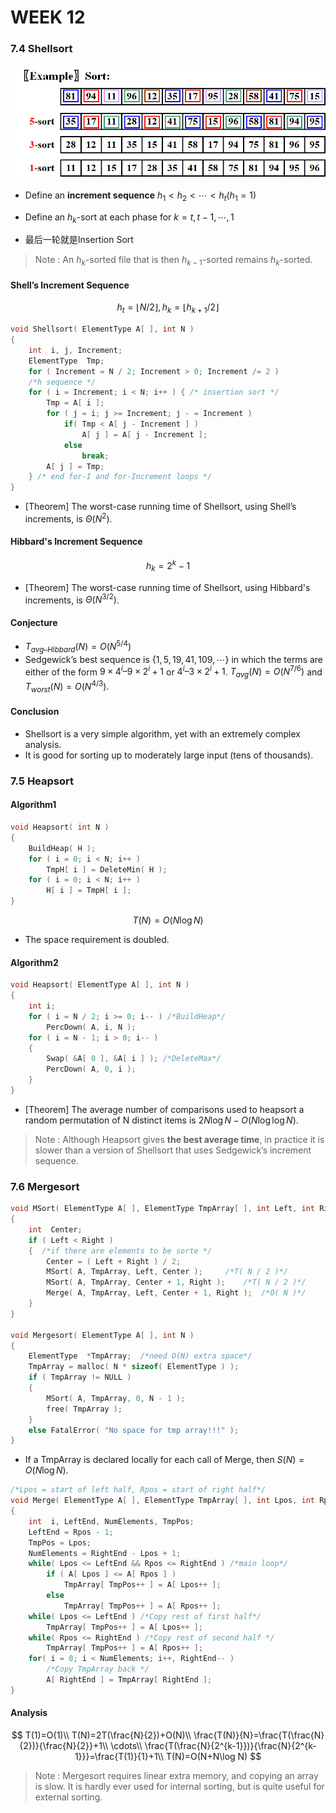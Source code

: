 # WEEK 12

### 7.4 Shellsort

![image-20201214133747061](picture/image-20201214133747061.png)

- Define an **increment sequence** $h_1 < h_2 < \cdots < h_t  ( h_1 = 1 )$
- Define an $h_k$-sort at each phase for $k = t, t - 1,\cdots, 1$

- 最后一轮就是Insertion Sort

> Note : An $h_k$-sorted file that is then $h_{k-1}$-sorted remains $h_k$-sorted.

#### Shell’s Increment Sequence

$$
h_t=\lfloor N/2\rfloor,h_k=\lfloor h_{k+1}/2\rfloor
$$

```c
void Shellsort( ElementType A[ ], int N ) 
{ 
    int  i, j, Increment; 
    ElementType  Tmp; 
    for ( Increment = N / 2; Increment > 0; Increment /= 2 )  
	/*h sequence */
	for ( i = Increment; i < N; i++ ) { /* insertion sort */
        Tmp = A[ i ]; 
	    for ( j = i; j >= Increment; j - = Increment ) 
            if( Tmp < A[ j - Increment ] )
                A[ j ] = A[ j - Increment ]; 
        	else 
		    	break; 
		A[ j ] = Tmp; 
	} /* end for-I and for-Increment loops */
}
```

- [Theorem] The worst-case running time of Shellsort, using Shell’s increments, is  $\Theta( N^2 )$.

#### Hibbard's Increment Sequence

$$
h_k=2^k-1
$$

- [Theorem] The worst-case running time of Shellsort, using Hibbard's increments, is  $\Theta( N^{3/2} )$.

#### Conjecture

- $T_{avg – Hibbard} ( N ) = O ( N^{5/4} )$
- Sedgewick’s best sequence is $\{1, 5, 19, 41, 109, \cdots \}$ in which the terms are either of the form $9\times4^i – 9\times2^i + 1$ or 
  $4^i – 3\times2^i + 1$.  $T_{avg} ( N ) = O ( N^{7/6} )$ and $T_{worst}( N ) = O( N^{4/3} )$.

#### Conclusion

- Shellsort is a very simple algorithm, yet with an extremely complex analysis.  
- It is good for sorting up to moderately large input (tens of thousands).

### 7.5 Heapsort

#### Algorithm1

```c
void Heapsort( int N ) 
{
    BuildHeap( H );
    for ( i = 0; i < N; i++ ) 
		TmpH[ i ] = DeleteMin( H );
    for ( i = 0; i < N; i++ ) 
		H[ i ] = TmpH[ i ];
}
```

$$
T(N)=O(N\log N)
$$

- The space requirement is doubled.

#### Algorithm2

```c
void Heapsort( ElementType A[ ], int N ) 
{
	int i; 
    for ( i = N / 2; i >= 0; i-- ) /*BuildHeap*/ 
    	PercDown( A, i, N ); 
    for ( i = N - 1; i > 0; i-- ) 
    { 
        Swap( &A[ 0 ], &A[ i ] ); /*DeleteMax*/ 
        PercDown( A, 0, i ); 
    } 
}
```

- [Theorem] The average number of comparisons used to heapsort a random permutation of N distinct items is $2N\log N-O(N\log\log N)$.

> Note : Although Heapsort gives **the best average time**, in practice it is slower than a version of Shellsort that uses Sedgewick’s increment sequence.

### 7.6 Mergesort

```c
void MSort( ElementType A[ ], ElementType TmpArray[ ], int Left, int Right ) 
{   
    int  Center; 
    if ( Left < Right ) 
    {  /*if there are elements to be sorte */
		Center = ( Left + Right ) / 2; 
		MSort( A, TmpArray, Left, Center ); 	/*T( N / 2 )*/
		MSort( A, TmpArray, Center + 1, Right ); 	/*T( N / 2 )*/
		Merge( A, TmpArray, Left, Center + 1, Right );  /*O( N )*/
    } 
} 

void Mergesort( ElementType A[ ], int N ) 
{   
    ElementType  *TmpArray;  /*need O(N) extra space*/
    TmpArray = malloc( N * sizeof( ElementType ) ); 
    if ( TmpArray != NULL ) 
    { 
		MSort( A, TmpArray, 0, N - 1 ); 
		free( TmpArray ); 
    } 
    else FatalError( "No space for tmp array!!!" ); 
}
```

- If a TmpArray is declared locally for each call of Merge, then $S(N) = O(N\log N)$.

```c
/*Lpos = start of left half, Rpos = start of right half*/ 
void Merge( ElementType A[ ], ElementType TmpArray[ ], int Lpos, int Rpos, int RightEnd ) 
{   
	int  i, LeftEnd, NumElements, TmpPos; 
    LeftEnd = Rpos - 1; 
    TmpPos = Lpos; 
    NumElements = RightEnd - Lpos + 1; 
    while( Lpos <= LeftEnd && Rpos <= RightEnd ) /*main loop*/ 
        if ( A[ Lpos ] <= A[ Rpos ] ) 
			TmpArray[ TmpPos++ ] = A[ Lpos++ ]; 
        else 
			TmpArray[ TmpPos++ ] = A[ Rpos++ ]; 
    while( Lpos <= LeftEnd ) /*Copy rest of first half*/ 
        TmpArray[ TmpPos++ ] = A[ Lpos++ ]; 
    while( Rpos <= RightEnd ) /*Copy rest of second half */ 
        TmpArray[ TmpPos++ ] = A[ Rpos++ ]; 
    for( i = 0; i < NumElements; i++, RightEnd-- ) 
        /*Copy TmpArray back */ 
        A[ RightEnd ] = TmpArray[ RightEnd ]; 
}
```

#### Analysis

$$
T(1)=O(1)\\
T(N)=2T(\frac{N}{2})+O(N)\\
\frac{T(N)}{N}=\frac{T(\frac{N}{2})}{\frac{N}{2}}+1\\
\cdots\\
\frac{T(\frac{N}{2^{k-1}})}{\frac{N}{2^{k-1}}}=\frac{T(1)}{1}+1\\
T(N)=O(N+N\log N)
$$

> Note : Mergesort requires linear extra memory, and copying an array is slow. It is hardly ever used for internal sorting, but is quite useful for external sorting.